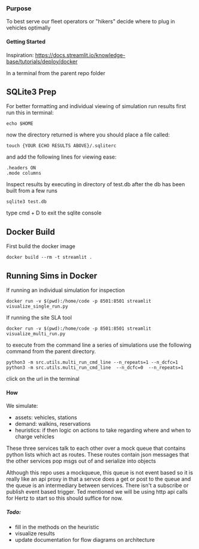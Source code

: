 ### Purpose

To best serve our fleet operators or "hikers" decide where to plug in vehicles optimally


#### Getting Started

Inspiration: https://docs.streamlit.io/knowledge-base/tutorials/deploy/docker

In a terminal from the parent repo folder

## SQLite3 Prep
For better formatting and individual viewing of simulation run results first run this in terminal:
```
echo $HOME
```
now the directory returned is where you should place a file called:
```
touch {YOUR ECHO RESULTS ABOVE}/.sqliterc
```
and add the following lines for viewing ease:
```
.headers ON
.mode columns
```

Inspect results by executing in directory of test.db after the db has been built from a few runs
```
sqlite3 test.db
```

type cmd + D to exit the sqlite console


## Docker Build

First build the docker image
```
docker build --rm -t streamlit .
```

## Running Sims in Docker

If running an individual simulation for inspection
```
docker run -v $(pwd):/home/code -p 8501:8501 streamlit visualize_single_run.py
```

If running the site SLA tool
```
docker run -v $(pwd):/home/code -p 8501:8501 streamlit visualize_multi_run.py
```






to execute from the command line a series of simulations use the following command
from the parent directory.
```
python3 -m src.utils.multi_run_cmd_line --n_repeats=1 --n_dcfc=1
python3 -m src.utils.multi_run_cmd_line  --n_dcfc=0  --n_repeats=1
```

click on the url in the terminal


#### How

We simulate:
- assets: vehicles, stations
- demand: walkins, reservations
- heuristics: if then logic on actions to take regarding where and when to charge vehicles

These three services talk to each other over a mock queue that contains python lists which act as routes.
These routes contain json messages that the other services pop msgs out of and serialize into objects

Although this repo uses a mockqueue, this queue is not event based so it is really like an api proxy
in that a servce does a get or post to the queue and the queue is an intermediary between services.
There isn't a subscribe or publish event based trigger. Ted mentioned we will be using http api calls
for Hertz to start so this should suffice for now.

##### Todo:
- fill in the methods on the heuristic 
- visualize results
- update documentation for flow diagrams on architecture
